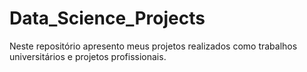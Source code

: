 # Data_Science_Projects
Neste repositório apresento meus projetos realizados como trabalhos universitários e projetos profissionais.
